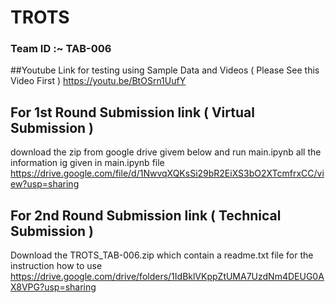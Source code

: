 # TROTS
### Team ID :~ TAB-006

##Youtube Link for testing using Sample Data and Videos ( Please See this Video First )
https://youtu.be/BtOSrn1UufY

## For 1st Round Submission link ( Virtual Submission )

download the zip from google drive givem below and run main.ipynb
all the information ig given in main.ipynb file
https://drive.google.com/file/d/1NwvqXQKsSi29bR2EiXS3bO2XTcmfrxCC/view?usp=sharing

## For 2nd Round Submission link ( Technical Submission )

Download the TROTS_TAB-006.zip which contain a readme.txt file for the instruction how to use
https://drive.google.com/drive/folders/1IdBklVKppZtUMA7UzdNm4DEUG0AX8VPG?usp=sharing
